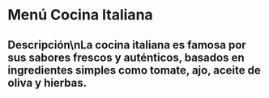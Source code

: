 # Menú Cocina Italiana
## Descripción\nLa cocina italiana es famosa por sus sabores frescos y auténticos, basados en ingredientes simples como tomate, ajo, aceite de oliva y hierbas.
